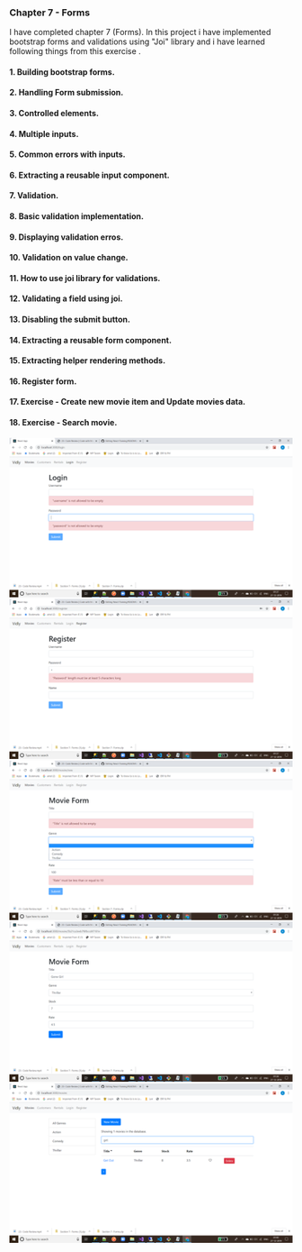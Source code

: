 ### Chapter 7 - Forms

I have completed chapter 7 (Forms). In this project i have implemented bootstrap forms and validations using "Joi" library and i have learned following things from this exercise .

#### 1. Building bootstrap forms.
#### 2. Handling Form submission.
#### 3. Controlled elements. 
#### 4. Multiple inputs.
#### 5. Common errors with inputs.
#### 6. Extracting a reusable input component.
#### 7. Validation.
#### 8. Basic validation implementation.
#### 9. Displaying validation erros.
#### 10. Validation on value change.
#### 11. How to use joi library for validations.
#### 12. Validating a field using joi.
#### 13. Disabling the submit button.
#### 14. Extracting a reusable form component.
#### 15. Extracting helper rendering methods.
#### 16. Register form.
#### 17. Exercise - Create new movie item and Update movies data.
#### 18. Exercise - Search movie.


![Screenshots](https://github.com/amit112/React-Training/blob/Forms/ScreenShots/Chapter-7(Forms)/Screenshot1.png)
![Screenshots](https://github.com/amit112/React-Training/blob/Forms/ScreenShots/Chapter-7(Forms)/Screenshot2.png)
![Screenshots](https://github.com/amit112/React-Training/blob/Forms/ScreenShots/Chapter-7(Forms)/Screenshot3.png)
![Screenshots](https://github.com/amit112/React-Training/blob/Forms/ScreenShots/Chapter-7(Forms)/Screenshot4.png)
![Screenshots](https://github.com/amit112/React-Training/blob/Forms/ScreenShots/Chapter-7(Forms)/Screenshot5.png)
